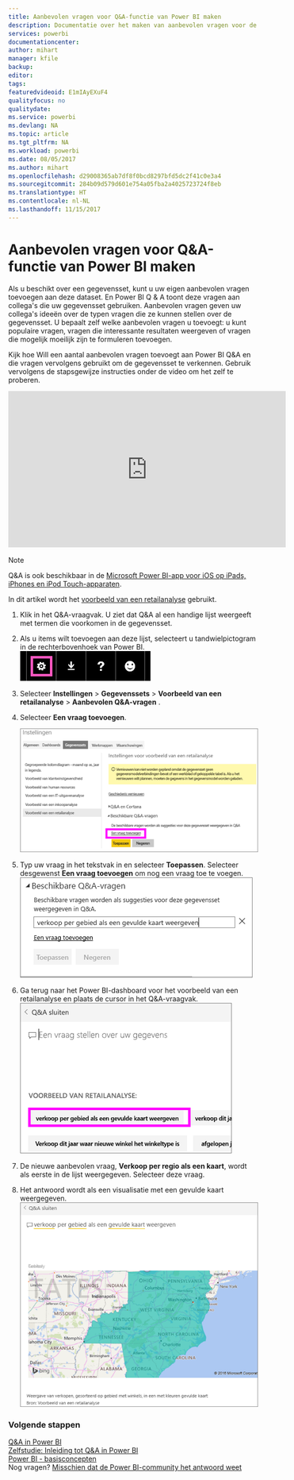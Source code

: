 ```yaml
---
title: Aanbevolen vragen voor Q&A-functie van Power BI maken
description: Documentatie over het maken van aanbevolen vragen voor de Q&A-functie van Power BI
services: powerbi
documentationcenter: 
author: mihart
manager: kfile
backup: 
editor: 
tags: 
featuredvideoid: E1mIAyEXuF4
qualityfocus: no
qualitydate: 
ms.service: powerbi
ms.devlang: NA
ms.topic: article
ms.tgt_pltfrm: NA
ms.workload: powerbi
ms.date: 08/05/2017
ms.author: mihart
ms.openlocfilehash: d29008365ab7df8f0bcd8297bfd5dc2f41c0e3a4
ms.sourcegitcommit: 284b09d579d601e754a05fba2a4025723724f8eb
ms.translationtype: HT
ms.contentlocale: nl-NL
ms.lasthandoff: 11/15/2017
---
```

# <a name="create-featured-questions-for-power-bi-qa"></a>Aanbevolen vragen voor Q&A-functie van Power BI maken
Als u beschikt over een gegevensset, kunt u uw eigen aanbevolen vragen toevoegen aan deze dataset.  En Power BI Q & A toont deze vragen aan collega's die uw gegevensset gebruiken.  Aanbevolen vragen geven uw collega's ideeën over de typen vragen die ze kunnen stellen over de gegevensset. U bepaalt zelf welke aanbevolen vragen u toevoegt: u kunt populaire vragen, vragen die interessante resultaten weergeven of vragen die mogelijk moeilijk zijn te formuleren toevoegen.

Kijk hoe Will een aantal aanbevolen vragen toevoegt aan Power BI Q&A en die vragen vervolgens gebruikt om de gegevensset te verkennen. Gebruik vervolgens de stapsgewijze instructies onder de video om het zelf te proberen.

<iframe width="560" height="315" src="https://www.youtube.com/embed/E1mIAyEXuF4" frameborder="0" allowfullscreen></iframe>

> [!NOTE]
> Q&A is ook beschikbaar in de [Microsoft Power BI-app voor iOS op iPads, iPhones en iPod Touch-apparaten](mobile-apps-ios-qna.md).
> 
> 

In dit artikel wordt het [voorbeeld van een retailanalyse](sample-datasets.md) gebruikt.

1. Klik in het Q&A-vraagvak.   U ziet dat Q&A al een handige lijst weergeeft met termen die voorkomen in de gegevensset.
2. Als u items wilt toevoegen aan deze lijst, selecteert u tandwielpictogram in de rechterbovenhoek van Power BI.  
   ![](media/service-q-and-a-create-featured-questions/pbi_gearicon2.jpg)
3. Selecteer **Instellingen** &gt; **Gegevenssets** &gt; **Voorbeeld van een retailanalyse** &gt; **Aanbevolen Q&A-vragen** .  
4. Selecteer **Een vraag toevoegen**.
   
   ![](media/service-q-and-a-create-featured-questions/power-bi-settings.png)
5. Typ uw vraag in het tekstvak in en selecteer **Toepassen**.   Selecteer desgewenst **Een vraag toevoegen** om nog een vraag toe te voegen.  
   ![](media/service-q-and-a-create-featured-questions/power-bi-type-featured-question.png)
6. Ga terug naar het Power BI-dashboard voor het voorbeeld van een retailanalyse en plaats de cursor in het Q&A-vraagvak.   
   ![](media/service-q-and-a-create-featured-questions/power-bi-featured-q.png)
7. De nieuwe aanbevolen vraag, **Verkoop per regio als een kaart**, wordt als eerste in de lijst weergegeven. Selecteer deze vraag.  
8. Het antwoord wordt als een visualisatie met een gevulde kaart weergegeven.  
   ![](media/service-q-and-a-create-featured-questions/power-bi-filled-map.png)

### <a name="next-steps"></a>Volgende stappen
[Q&A in Power BI](service-q-and-a.md)  
[Zelfstudie: Inleiding tot Q&A in Power BI](power-bi-visualization-introduction-to-q-and-a.md)  
[Power BI - basisconcepten](service-basic-concepts.md)  
Nog vragen? [Misschien dat de Power BI-community het antwoord weet](http://community.powerbi.com/)


